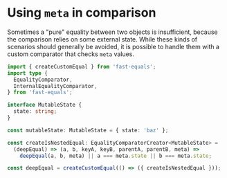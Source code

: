# Using `meta` in comparison

Sometimes a "pure" equality between two objects is insufficient, because the comparison relies on some external state. While these kinds of scenarios should generally be avoided, it is possible to handle them with a custom comparator that checks `meta` values.

```ts
import { createCustomEqual } from 'fast-equals';
import type {
  EqualityComparator,
  InternalEqualityComparator,
} from 'fast-equals';

interface MutableState {
  state: string;
}

const mutableState: MutableState = { state: 'baz' };

const createIsNestedEqual: EqualityComparatorCreator<MutableState> =
  (deepEqual) => (a, b, keyA, keyB, parentA, parentB, meta) =>
    deepEqual(a, b, meta) || a === meta.state || b === meta.state;

const deepEqual = createCustomEqual(() => ({ createIsNestedEqual }));
```
